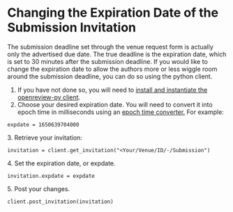 # Changing the Expiration Date of the Submission Invitation

The submission deadline set through the venue request form is actually only the advertised due date. The true deadline is the expiration date, which is set to 30 minutes after the submission deadline. If you would like to change the expiration date to allow the authors more or less wiggle room around the submission deadline, you can do so using the python client.&#x20;

1. If you have not done so, you will need to [install and instantiate the openreview-py client](../installing-and-instantiating-the-python-client.md).&#x20;
2. Choose your desired expiration date. You will need to convert it into epoch time in milliseconds using an [epoch time converter.](https://www.epochconverter.com) For example:&#x20;

```
expdate = 1650639704000
```

3\. Retrieve your invitation:&#x20;

```
invitation = client.get_invitation("<Your/Venue/ID/-/Submission")
```

4\. Set the expiration date, or expdate.&#x20;

```
invitation.expdate = expdate
```

5\. Post your changes.&#x20;

```
client.post_invitation(invitation)
```
